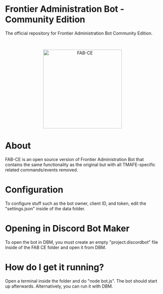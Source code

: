# Frontier Administration Bot - Community Edition
The official repository for Frontier Administration Bot Community Edition.
<div align="center">
  <br />
  <p>
  <a href="https://github.com/Konnor88/FAB-CE"><img src="https://tmafe.com/images/fabceicon.png" width="256" alt="FAB-CE" /></a>
  </p>
  </div>
  <h1>About </h1>
  <p> FAB-CE is an open source version of Frontier Administration Bot that contains the same functionality as the original but with all TMAFE-specific related commands/events removed. </p>
  <h1>Configuration </h1>
 <p> To configure stuff such as the bot owner, client ID, and token, edit the "settings.json" inside of the data folder. </p>
<h1>Opening in Discord Bot Maker </h1>
  <p> To open the bot in DBM, you must create an empty "project.discordbot" file inside of the FAB CE folder and open it from DBM.
  <h1> How do I get it running? </h1>
  Open a terminal inside the folder and do "node bot.js". The bot should start up afterwards. Alternatively, you can run it with DBM.
